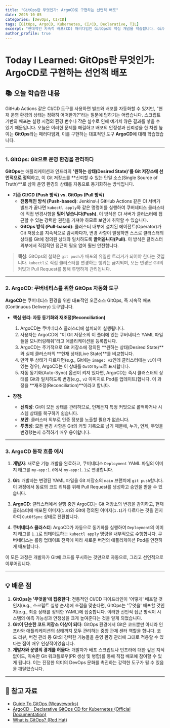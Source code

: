 ```yaml
---
title: "GitOps란 무엇인가: ArgoCD로 구현하는 선언적 배포"
date: 2025-10-05
categories: [DevOps, CI/CD]
tags: [GitOps, ArgoCD, Kubernetes, CI/CD, Declarative, TIL]
excerpt: "현대적인 지속적 배포(CD) 패러다임인 GitOps의 핵심 개념을 학습합니다. Git을 '신뢰할 수 있는 단일 소스(Single Source of Truth)'로 사용하여 쿠버네티스 환경의 상태를 선언적으로 관리하는 방법을 알아보고, 대표적인 GitOps 도구인 ArgoCD의 동작 원리를 탐구합니다."
author_profile: true
---
```


# Today I Learned: GitOps란 무엇인가: ArgoCD로 구현하는 선언적 배포

## 📚 오늘 학습한 내용

GitHub Actions 같은 CI/CD 도구를 사용하면 빌드와 배포를 자동화할 수 있지만, "현재 운영 환경의 상태는 정확히 어떠한가?"라는 질문에 답하기는 어렵습니다. 스크립트 기반의 배포는 실행 시점의 환경 변수나 작은 실수로 인해 예기치 않은 결과를 낳을 수 있기 때문입니다. 오늘은 이러한 문제를 해결하고 배포의 안정성과 신뢰성을 한 차원 높이는 **GitOps**라는 패러다임과, 이를 구현하는 대표적인 도구 **ArgoCD**에 대해 학습했습니다.

---

### 1. **GitOps: Git으로 운영 환경을 관리하다**

**GitOps**는 애플리케이션과 인프라의 **'원하는 상태(Desired State)'를 Git 저장소에 선언적으로 정의**하고, 이 Git 저장소를 **신뢰할 수 있는 단일 소스(Single Source of Truth)**로 삼아 운영 환경의 상태를 자동으로 동기화하는 방식입니다.

-   **기존 CI/CD (Push 방식) vs. GitOps (Pull 방식)**
    -   **전통적인 방식 (Push-based)**: Jenkins나 GitHub Actions 같은 CI 서버가 빌드가 끝나면 `kubectl apply`와 같은 명령어를 실행하여 쿠버네티스 클러스터에 직접 변경사항을 **밀어 넣습니다(Push)**. 이 방식은 CI 서버가 클러스터에 접근할 수 있는 강력한 권한을 가져야 하므로 보안에 취약할 수 있습니다.
    -   **GitOps 방식 (Pull-based)**: 클러스터 내부에 설치된 에이전트(Operator)가 Git 저장소를 지속적으로 감시하다가, 변경 사항이 발생하면 스스로 클러스터의 상태를 Git에 정의된 상태와 일치하도록 **끌어옵니다(Pull)**. 이 방식은 클러스터 외부에서 직접적인 접근이 필요 없어 훨씬 안전합니다.



> **핵심**: GitOps의 철학은 `git push`가 배포의 유일한 트리거가 되어야 한다는 것입니다. `kubectl`로 직접 클러스터를 변경하는 행위는 금지되며, 모든 변경은 Git의 커밋과 Pull Request를 통해 투명하게 관리됩니다.

---

### 2. **ArgoCD: 쿠버네티스를 위한 GitOps 자동화 도구**

**ArgoCD**는 쿠버네티스 환경을 위한 대표적인 오픈소스 GitOps, 즉 지속적 배포(Continuous Delivery) 도구입니다.

-   **핵심 원리: 자동 동기화와 재조정(Reconciliation)**
    1.  ArgoCD는 쿠버네티스 클러스터에 설치되어 실행됩니다.
    2.  사용자는 ArgoCD에 "이 Git 저장소의 이 폴더에 있는 쿠버네티스 YAML 파일들을 모니터링해줘"라고 애플리케이션을 등록합니다.
    3.  ArgoCD는 주기적으로 Git 저장소에 정의된 **원하는 상태(Desired State)**와 실제 클러스터의 **현재 상태(Live State)**를 비교합니다.
    4.  만약 두 상태가 다르다면(e.g., Git에는 `image: v2`인데 클러스터에는 `v1`이 떠 있는 경우), ArgoCD는 이 상태를 `OutOfSync`로 표시합니다.
    5.  자동 동기화(Auto-Sync) 옵션이 켜져 있다면, ArgoCD는 즉시 클러스터의 상태를 Git과 일치하도록 변경(e.g., `v2` 이미지로 Pod를 업데이트)합니다. 이 과정을 **재조정(Reconciliation)**이라고 합니다.



-   **장점**:
    -   **신뢰성**: Git이 모든 상태를 관리하므로, 언제든지 특정 커밋으로 롤백하거나 시스템 상태를 복구하기 쉽습니다.
    -   **보안**: 클러스터 외부로 인증 정보를 노출할 필요가 없습니다.
    -   **투명성**: 모든 변경 사항은 Git의 커밋 기록으로 남기 때문에, 누가, 언제, 무엇을 변경했는지 추적하기 매우 용이합니다.

---

### 3. **ArgoCD 동작 흐름 예시**

1.  **개발자**: 새로운 기능 개발을 완료하고, 쿠버네티스 `Deployment` YAML 파일의 이미지 태그를 `my-app:1.0`에서 `my-app:1.1`로 변경합니다.

2.  **Git**: 개발자는 변경된 YAML 파일을 Git 저장소의 `main` 브랜치에 `git push`합니다. 이 과정에서 동료의 코드 리뷰를 위해 Pull Request를 생성하고 승인을 받을 수 있습니다.

3.  **ArgoCD**: 클러스터에서 실행 중인 ArgoCD는 Git 저장소의 변경을 감지하고, 현재 클러스터에 배포된 이미지(`1.0`)와 Git에 정의된 이미지(`1.1`)가 다르다는 것을 인지하여 `OutOfSync` 상태로 전환합니다.

4.  **쿠버네티스 클러스터**: ArgoCD가 자동으로 동기화를 실행하여 `Deployment`의 이미지 태그를 `1.1`로 업데이트하는 `kubectl apply` 명령을 내부적으로 수행합니다. 쿠버네티스는 롤링 업데이트 전략에 따라 새로운 버전의 애플리케이션 Pod를 안전하게 배포합니다.

이 모든 과정은 개발자가 Git에 코드를 푸시하는 것만으로 자동으로, 그리고 선언적으로 이루어집니다.

---

## 💡 배운 점

1.  **GitOps는 '무엇을'에 집중한다**: 전통적인 CI/CD 파이프라인이 '어떻게' 배포할 것인지(e.g., 스크립트 실행 순서)에 초점을 맞춘다면, GitOps는 '무엇을' 배포할 것인지(e.g., 최종 상태를 정의한 YAML)에 집중합니다. 이러한 선언적 접근 방식이 시스템의 예측 가능성과 안정성을 크게 높여준다는 것을 알게 되었습니다.
2.  **Git이 단순한 코드 저장소 이상이 되다**: GitOps 환경에서 Git은 코드뿐만 아니라 인프라와 애플리케이션의 상태까지 모두 관리하는 중앙 관제 센터 역할을 합니다. 코드 리뷰, 버전 관리 등 Git의 강력한 기능들을 운영 환경 관리에 그대로 적용할 수 있다는 점이 매우 인상적이었습니다.
3.  **개발자와 운영의 경계를 허물다**: 개발자가 배포 스크립트나 인프라에 대한 깊은 지식 없이도, 익숙한 Git 워크플로우(PR 생성 및 병합)를 통해 직접 배포에 참여할 수 있게 됩니다. 이는 진정한 의미의 DevOps 문화를 촉진하는 강력한 도구가 될 수 있음을 깨달았습니다.

---

## 🔗 참고 자료

-   [Guide To GitOps (Weaveworks)](https://www.weave.works/technologies/gitops/)
-   [ArgoCD - Declarative GitOps CD for Kubernetes (Official Documentation)](https://argo-cd.readthedocs.io/en/stable/)
-   [What is GitOps? (Red Hat)](https://www.redhat.com/en/topics/devops/what-is-gitops)